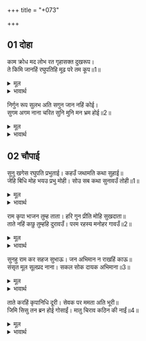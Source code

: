 +++
title = "+073"

+++


## 01 दोहा
काम क्रोध मद लोभ रत गृहासक्त दुखरूप।  
ते किमि जानहिं रघुपतिहि मूढ परे तम कूप॥1॥  

<details><summary>मूल</summary>

काम क्रोध मद लोभ रत गृहासक्त दुखरूप।  
ते किमि जानहिं रघुपतिहि मूढ परे तम कूप॥1॥  
</details>

<details><summary>भावार्थ</summary>

जो काम, क्रोध, मद और लोभ में रत हैं और दुःख रूप घर में आसक्त हैं, वे श्री रघुनाथजी को कैसे जान सकते हैं? वे मूर्ख तो अन्धकार रूपी कुएँ में पडे हुए हैं॥1॥  
</details>

निर्गुन रूप सुलभ अति सगुन जान नहिं कोई।  
सुगम अगम नाना चरित सुनि मुनि मन भ्रम होई॥2॥  

<details><summary>मूल</summary>

निर्गुन रूप सुलभ अति सगुन जान नहिं कोई।  
सुगम अगम नाना चरित सुनि मुनि मन भ्रम होई॥2॥  
</details>

<details><summary>भावार्थ</summary>

निर्गुण रूप अत्यन्त सुलभ (सहज ही समझ में आ जाने वाला) है, परन्तु (गुणातीत दिव्य) सगुण रूप को कोई नहीं जानता, इसलिए उन सगुण भगवान्‌ के अनेक प्रकार के सुगम और अगम चरित्रों को सुनकर मुनियों के भी मन को भ्रम हो जाता है॥2॥  
</details>



<div class="audioEmbed"  caption="AIR-वाचनम्" src="https://archive
.org/download/rAmcharitmAnas-AIR/EPI-381.mp3"></div>


## 02 चौपाई
सुनु खगेस रघुपति प्रभुताई। कहउँ जथामति कथा सुहाई॥  
जेहि बिधि मोह भयउ प्रभु मोही। सोउ सब कथा सुनावउँ तोही॥1॥  

<details><summary>मूल</summary>

सुनु खगेस रघुपति प्रभुताई। कहउँ जथामति कथा सुहाई॥  
जेहि बिधि मोह भयउ प्रभु मोही। सोउ सब कथा सुनावउँ तोही॥1॥  
</details>

<details><summary>भावार्थ</summary>

हे पक्षीराज गरुडजी! श्री रघुनाथजी की प्रभुता सुनिए। मैं अपनी बुद्धि के अनुसार वह सुहावनी कथा कहता हूँ। हे प्रभो! मुझे जिस प्रकार मोह हुआ, वह सब कथा भी आपको सुनाता हूँ॥1॥  
</details>

राम कृपा भाजन तुम्ह ताता। हरि गुन प्रीति मोहि सुखदाता॥  
ताते नहिं कछु तुम्हहि दुरावउँ। परम रहस्य मनोहर गावउँ॥2॥  

<details><summary>मूल</summary>

राम कृपा भाजन तुम्ह ताता। हरि गुन प्रीति मोहि सुखदाता॥  
ताते नहिं कछु तुम्हहि दुरावउँ। परम रहस्य मनोहर गावउँ॥2॥  
</details>

<details><summary>भावार्थ</summary>

हे तात! आप श्री रामजी के कृपा पात्र हैं। श्री हरि के गुणों में आपकी प्रीति है, इसीलिए आप मुझे सुख देने वाले हैं। इसी से मैं आप से कुछ भी नहीं छिपाता और अत्यन्त रहस्य की बातें आपको गाकर सुनाता हूँ॥2॥  
</details>

सुनहु राम कर सहज सुभाऊ। जन अभिमान न राखहिं काऊ॥  
संसृत मूल सूलप्रद नाना। सकल सोक दायक अभिमाना॥3॥  

<details><summary>मूल</summary>

सुनहु राम कर सहज सुभाऊ। जन अभिमान न राखहिं काऊ॥  
संसृत मूल सूलप्रद नाना। सकल सोक दायक अभिमाना॥3॥  
</details>

<details><summary>भावार्थ</summary>

श्री रामचन्द्रजी का सहज स्वभाव सुनिए। वे भक्त में अभिमान कभी नहीं रहने देते, क्योङ्कि अभिमान जन्म-मरण रूप संसार का मूल है और अनेक प्रकार के क्लेशों तथा समस्त शोकों का देने वाला है॥3॥  
</details>

ताते करहिं कृपानिधि दूरी। सेवक पर ममता अति भूरी॥  
जिमि सिसु तन ब्रन होई गोसाईं। मातु चिराव कठिन की नाईं॥4॥  

<details><summary>मूल</summary>

ताते करहिं कृपानिधि दूरी। सेवक पर ममता अति भूरी॥  
जिमि सिसु तन ब्रन होई गोसाईं। मातु चिराव कठिन की नाईं॥4॥  
</details>

<details><summary>भावार्थ</summary>

इसीलिए कृपानिधि उसे दूर कर देते हैं, क्योङ्कि सेवक पर उनकी बहुत ही अधिक ममता है। हे गोसाईं! जैसे बच्चे के शरीर में फोडा हो जाता है, तो माता उसे कठोर हदय की भाँति चिरा डालती है॥4॥  
</details>

